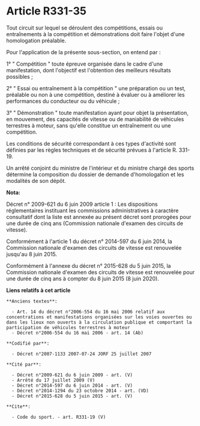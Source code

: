 # Article R331-35

Tout circuit sur lequel se déroulent des compétitions, essais ou entraînements à la compétition et démonstrations doit faire
l'objet d'une homologation préalable.

Pour l'application de la présente sous-section, on entend par :

1° " Compétition " toute épreuve organisée dans le cadre d'une manifestation, dont l'objectif est l'obtention des meilleurs
résultats possibles ;

2° " Essai ou entraînement à la compétition " une préparation ou un test, préalable ou non à une compétition, destiné à
évaluer ou à améliorer les performances du conducteur ou du véhicule ;

3° " Démonstration " toute manifestation ayant pour objet la présentation, en mouvement, des capacités de vitesse ou de
maniabilité de véhicules terrestres à moteur, sans qu'elle constitue un entraînement ou une compétition.

Les conditions de sécurité correspondant à ces types d'activité sont définies par les règles techniques et de sécurité
prévues à l'article R. 331-19.

Un arrêté conjoint du ministre de l'intérieur et du ministre chargé des sports détermine la composition du dossier de demande
d'homologation et les modalités de son dépôt.

**Nota:**

Décret n° 2009-621 du 6 juin 2009 article 1 : Les dispositions réglementaires instituant les commissions administratives à
caractère consultatif dont la liste est annexée au présent décret sont prorogées pour une durée de cinq ans (Commission
nationale d'examen des circuits de vitesse).

Conformément à l'article 1 du décret n° 2014-597 du 6 juin 2014, la Commission nationale d'examen des circuits de vitesse est
renouvelée jusqu'au 8 juin 2015.

Conformément à l'annexe du décret n° 2015-628 du 5 juin 2015, la Commission nationale d'examen des circuits de vitesse est
renouvelée pour une durée de cinq ans à compter du 8 juin 2015 (8 juin 2020).

**Liens relatifs à cet article**

	**Anciens textes**:

	  - Art. 14 du décret n°2006-554 du 16 mai 2006 relatif aux concentrations et manifestations organisées sur les voies ouvertes ou dans les lieux non ouverts à la circulation publique et comportant la participation de véhicules terrestres à moteur
	  - Décret n°2006-554 du 16 mai 2006 - art. 14 (Ab)

	**Codifié par**:

	  - Décret n°2007-1133 2007-07-24 JORF 25 juillet 2007

	**Cité par**:

	  - Décret n°2009-621 du 6 juin 2009 - art. (V)
	  - Arrêté du 17 juillet 2009 (V)
	  - Décret n°2014-597 du 6 juin 2014 - art. (V)
	  - Décret n°2014-1294 du 23 octobre 2014 - art. (VD)
	  - Décret n°2015-628 du 5 juin 2015 - art. (V)

	**Cite**:

	  - Code du sport. - art. R331-19 (V)
